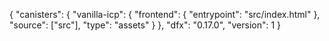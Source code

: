 { "canisters": { "vanilla-icp": { "frontend": { "entrypoint": "src/index.html" }, "source": ["src"], "type": "assets" } }, "dfx": "0.17.0", "version": 1 }
